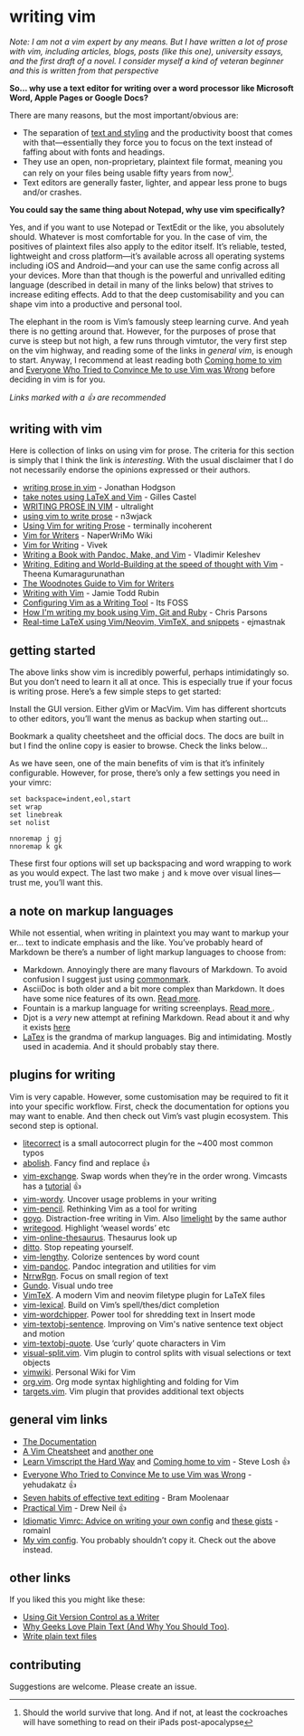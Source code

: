 # writing vim

*Note: I am not a vim expert by any means. But I have written a lot of prose with vim, including articles, blogs, posts (like this one), university essays, and the first draft of a novel. I consider myself a kind of veteran beginner and this is written from that perspective*

**So... why use a text editor for writing over a word processor like Microsoft Word, Apple Pages or Google Docs?** 

There are many reasons, but the most important/obvious are:

- The separation of [text and styling](https://en.m.wikipedia.org/wiki/Separation_of_content_and_presentation) and the productivity boost that comes with that—essentially they force you to focus on the text instead of faffing about with fonts and headings. 
- They use an open, non-proprietary, plaintext file format, meaning you can rely on your files being usable fifty years from now[^1]. 
- Text editors are generally faster, lighter, and appear less prone to bugs and/or crashes.

**You could say the same thing about Notepad, why use vim specifically?** 

Yes, and if you want to use Notepad or TextEdit or the like, you absolutely should. Whatever is most comfortable for you. In the case of vim, the positives of plaintext files also apply to the editor itself. It’s reliable, tested, lightweight and cross platform—it’s available across all operating systems including iOS and Android—and your can use the same config across all your devices. More than that though is the powerful and unrivalled editing language (described in detail in many of the links below) that strives to increase editing effects. Add to that the deep customisability and you can shape vim into a productive and personal tool. 

The elephant in the room is Vim’s famously steep learning curve. And yeah there is no getting around that. However, for the purposes of prose that curve is steep but not high, a few runs through vimtutor, the very first step on the vim highway, and reading some of the links in *general vim*, is enough to start.  Anyway, I recommend at least reading both [Coming home to vim](https://stevelosh.com/blog/2010/09/coming-home-to-vim) and [Everyone Who Tried to Convince Me to use Vim was Wrong](https://yehudakatz.com/2010/07/29/everyone-who-tried-to-convince-me-to-use-vim-was-wrong/) before deciding in vim is for you. 

*Links marked with a :+1:  are recommended*

[^1]: Should the world survive that long. And if not, at least the cockroaches will have something to read on their iPads post-apocalypse

## writing with vim 

Here is collection of links on using vim for prose. The criteria for this section is simply that I think the link is *interesting*. With the usual disclaimer that I do not necessarily endorse the opinions expressed or their authors. 

- [writing prose in vim](https://jonathanh.co.uk/blog/writing-prose-in-vim/) - Jonathan Hodgson
- [take notes using LaTeX and Vim](https://castel.dev/post/lecture-notes-1) - Gilles Castel
- [WRITING PROSE IN VIM](http://ultralight.cc/posts/71ab285a0c633f47.html) - ultralight 
- [using vim to write prose](https://n3wjack.net/2022/02/07/using-vim-to-write-prose/) - n3wjack
- [Using Vim for writing Prose](http://www.terminally-incoherent.com/blog/2013/06/17/using-vim-for-writing-prose/) - terminally incoherent
- [Vim for Writers](https://www.naperwrimo.org/wiki/index.php?title=Vim_for_Writers) - NaperWriMo Wiki
- [Vim for Writing](https://raivivek.in/2016/09/vim-for-writing/#) - Vivek
- [Writing a Book with Pandoc, Make, and Vim](https://keleshev.com/my-book-writing-setup/) - Vladimir Keleshev 
- [Writing, Editing and World-Building at the speed of thought with Vim](https://www.youtube.com/watch?v=2ORWaIqyj7k) - Theena Kumaragurunathan 
- [The Woodnotes Guide to Vim for Writers](https://therandymon.com/woodnotes/vim-for-writers/vimforwriters.html)
- [Writing with Vim](https://jamierubin.net/2019/03/21/writing-with-vim/) - Jamie Todd Rubin
- [Configuring Vim as a Writing Tool](https://news.itsfoss.com/configuring-vim-writing/) - Its FOSS
- [How I'm writing my book using Vim, Git and Ruby](http://blog.chrismdp.com/2010/11/how-im-writing-my-book-using-git-and-ruby/) - Chris Parsons
- [Real-time LaTeX using Vim/Neovim, VimTeX, and snippets](https://ejmastnak.github.io/tutorials/vim-latex/intro.html) - ejmastnak

## getting started

The above links show vim is incredibly powerful, perhaps intimidatingly so. But you don’t need to learn it all at once. This is especially true if your focus is writing prose. Here’s a few simple steps to get started:

Install the GUI version. Either gVim or MacVim. Vim has different shortcuts to other editors, you’ll want the menus as backup when starting out...

Bookmark a quality cheetsheet and the official docs. The docs are built in but I find the online copy is easier to browse. Check the links below...   

As we have seen, one of the main benefits of vim is that it’s infinitely configurable. However, for prose, there’s only a few settings you need in your vimrc:

```
set backspace=indent,eol,start
set wrap
set linebreak 
set nolist 

nnoremap j gj
nnoremap k gk
```
These first four options will set up backspacing and word wrapping to work as you would expect. The last two make `j` and `k` move over visual lines—trust me, you’ll want this. 

## a note on markup languages

While not essential, when writing in plaintext you may want to markup your er... text to indicate emphasis and the like. You’ve probably heard of Markdown be there’s a number of light markup languages to choose from: 

- Markdown. Annoyingly there are many flavours of Markdown. To avoid confusion I suggest just using [commonmark](https://commonmark.org/). 
- AsciiDoc is both older and a bit more complex than Markdown. It does have some nice features of its own. [Read more](https://asciidoc.org/).
- Fountain is a markup language for writing screenplays. [Read more ](https://fountain.io/).
- Djot is a *very* new attempt at refining Markdown. Read about it and why it exists [here](https://djot.net/)
- [LaTex](https://en.wikipedia.org/wiki/LaTeX) is the grandma of markup languages. Big and intimidating. Mostly used in academia. And it should probably stay there. 

## plugins for writing 

Vim is very capable. However, some customisation may be required to fit it into your specific workflow. First, check the documentation for options you may want to enable. And then check out Vim’s vast plugin ecosystem. This second step is optional.  

- [litecorrect](https://github.com/preservim/vim-litecorrect) is a small autocorrect plugin for the ~400 most common typos
- [abolish](https://github.com/tpope/vim-abolish). Fancy find and replace :+1:
- [vim-exchange](https://github.com/tommcdo/vim-exchange). Swap words when they’re in the order wrong. Vimcasts has a [tutorial](http://vimcasts.org/episodes/swapping-two-regions-of-text-with-exchange-vim/) :+1:
- [vim-wordy](https://github.com/preservim/vim-wordy). Uncover usage problems in your writing
- [vim-pencil](https://github.com/preservim/vim-pencil). Rethinking Vim as a tool for writing
- [goyo](https://github.com/junegunn/goyo.vim). Distraction-free writing in Vim. Also [limelight](https://github.com/junegunn/limelight.vim) by the same author 
- [writegood](https://github.com/davidbeckingsale/writegood.vim). Highlight ‘weasel words’ etc
- [vim-online-thesaurus](https://github.com/beloglazov/vim-online-thesaurus). Thesaurus look up
- [ditto](https://github.com/dbmrq/vim-ditto). Stop repeating yourself. 
- [vim-lengthy](https://github.com/Raimondi/vim-lengthy). Colorize sentences by word count
- [vim-pandoc](https://github.com/vim-pandoc/vim-pandoc). Pandoc integration and utilities for vim
- [NrrwRgn](https://github.com/chrisbra/NrrwRgn). Focus on small region of text 
- [Gundo](https://github.com/sjl/gundo.vim). Visual undo tree 
- [VimTeX](https://github.com/lervag/vimtex). A modern Vim and neovim filetype plugin for LaTeX files
- [vim-lexical](https://github.com/preservim/vim-lexical). Build on Vim’s spell/thes/dict completion
- [vim-wordchipper](https://github.com/preservim/vim-wordchipper). Power tool for shredding text in Insert mode
- [vim-textobj-sentence](https://github.com/preservim/vim-textobj-sentence). Improving on Vim's native sentence text object and motion
- [vim-textobj-quote](https://github.com/preservim/vim-textobj-quote). Use ‘curly’ quote characters in Vim
- [visual-split.vim](https://github.com/wellle/visual-split.vim). Vim plugin to control splits with visual selections or text objects
- [vimwiki](https://github.com/vimwiki/vimwiki). Personal Wiki for Vim
- [org.vim](https://github.com/axvr/org.vim). Org mode syntax highlighting and folding for Vim
- [targets.vim](https://github.com/wellle/targets.vim). Vim plugin that provides additional text objects

## general vim links

- [The Documentation](http://vimdoc.sourceforge.net/htmldoc/help.html)
- [A Vim Cheatsheet](https://learnxinyminutes.com/docs/vim/) and [another one](https://vim.rtorr.com/)
- [Learn Vimscript the Hard Way](https://learnvimscriptthehardway.stevelosh.com/) and [Coming home to vim](https://stevelosh.com/blog/2010/09/coming-home-to-vim) - Steve Losh :+1:
- [Everyone Who Tried to Convince Me to use Vim was Wrong](https://yehudakatz.com/2010/07/29/everyone-who-tried-to-convince-me-to-use-vim-was-wrong/) - yehudakatz :+1:
- [Seven habits of effective text editing](https://www.moolenaar.net/habits.html) - Bram Moolenaar
- [Practical Vim](https://www.amazon.com/Practical-Vim-Edit-Speed-Thought/dp/1680501275) - Drew Neil :+1:
- [Idiomatic Vimrc: Advice on writing your own config](https://github.com/romainl/idiomatic-vimrc) and [these gists](https://gist.github.com/romainl/4b9f139d2a8694612b924322de1025ce) - romainl 
- [My vim config](https://github.com/phantomdiorama/vimfiles). You probably shouldn’t copy it. Check out the above instead.

## other links

If you liked this you might like these:

- [Using Git Version Control as a Writer](https://news.itsfoss.com/version-control-writers/)
- [Why Geeks Love Plain Text (And Why You Should Too)](https://www.lifehack.org/articles/technology/why-geeks-love-plain-text-and-why-you-should-too.html). 
- [Write plain text files](https://sive.rs/plaintext)

## contributing 

Suggestions are welcome. Please create an issue. 

